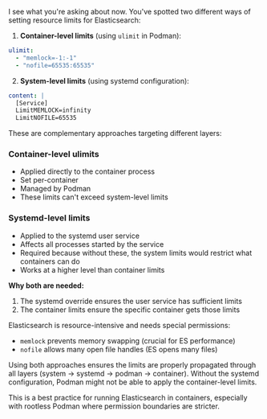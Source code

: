 I see what you're asking about now. You've spotted two different ways of setting resource limits for Elasticsearch:

1. **Container-level limits** (using `ulimit` in Podman):

```yaml
ulimit:
  - "memlock=-1:-1"
  - "nofile=65535:65535"
```

2. **System-level limits** (using systemd configuration):

```yaml
content: |
  [Service]
  LimitMEMLOCK=infinity
  LimitNOFILE=65535
```

These are complementary approaches targeting different layers:

### Container-level ulimits

- Applied directly to the container process
- Set per-container
- Managed by Podman
- These limits can't exceed system-level limits

### Systemd-level limits

- Applied to the systemd user service
- Affects all processes started by the service
- Required because without these, the system limits would restrict what containers can do
- Works at a higher level than container limits

**Why both are needed:**

1. The systemd override ensures the user service has sufficient limits
2. The container limits ensure the specific container gets those limits

Elasticsearch is resource-intensive and needs special permissions:

- `memlock` prevents memory swapping (crucial for ES performance)
- `nofile` allows many open file handles (ES opens many files)

Using both approaches ensures the limits are properly propagated through all layers (system → systemd → podman → container). Without the systemd configuration, Podman might not be able to apply the container-level limits.

This is a best practice for running Elasticsearch in containers, especially with rootless Podman where permission boundaries are stricter.

